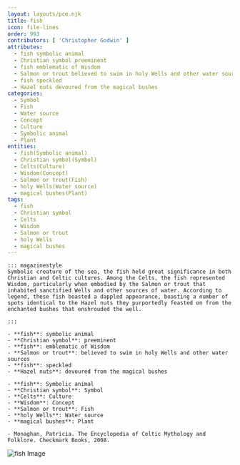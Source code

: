 ```yaml
---
layout: layouts/pce.njk
title: fish
icon: file-lines
order: 993
contributors: [ 'Christopher Godwin' ]
attributes:
  - fish symbolic animal
  - Christian symbol preeminent
  - fish emblematic of Wisdom
  - Salmon or trout believed to swim in holy Wells and other water sources
  - fish speckled
  - Hazel nuts devoured from the magical bushes
categories:
  - Symbol
  - Fish
  - Water source
  - Concept
  - Culture
  - Symbolic animal
  - Plant
entities:
  - fish(Symbolic animal)
  - Christian symbol(Symbol)
  - Celts(Culture)
  - Wisdom(Concept)
  - Salmon or trout(Fish)
  - holy Wells(Water source)
  - magical bushes(Plant)
tags:
  - fish
  - Christian symbol
  - Celts
  - Wisdom
  - Salmon or trout
  - holy Wells
  - magical bushes
---
```

``` tab [group1:Info]
::: magazinestyle
Symbolic creature of the sea, the fish held great significance in both Christian and Celtic cultures. Among the Celts, the fish represented Wisdom, particularly when embodied by the Salmon or trout that inhabited sanctified Wells and other sources of water. According to legend, these fish boasted a dappled appearance, boasting a number of spots identical to the Hazel nuts they purportedly feasted on from the enchanted bushes that enshrouded the well.

:::
```
``` tab [group1:Attributes]
- **fish**: symbolic animal
- **Christian symbol**: preeminent
- **fish**: emblematic of Wisdom
- **Salmon or trout**: believed to swim in holy Wells and other water sources
- **fish**: speckled
- **Hazel nuts**: devoured from the magical bushes
```
``` tab [group1:Entities]
- **fish**: Symbolic animal
- **Christian symbol**: Symbol
- **Celts**: Culture
- **Wisdom**: Concept
- **Salmon or trout**: Fish
- **holy Wells**: Water source
- **magical bushes**: Plant
```
``` tab [group1:Sources]
- Monaghan, Patricia. The Encyclopedia of Celtic Mythology and Folklore. Checkmark Books, 2008.
```
![fish Image](https://upload.wikimedia.org/wikipedia/commons/2/23/Georgia_Aquarium_-_Giant_Grouper_edit.jpg)
